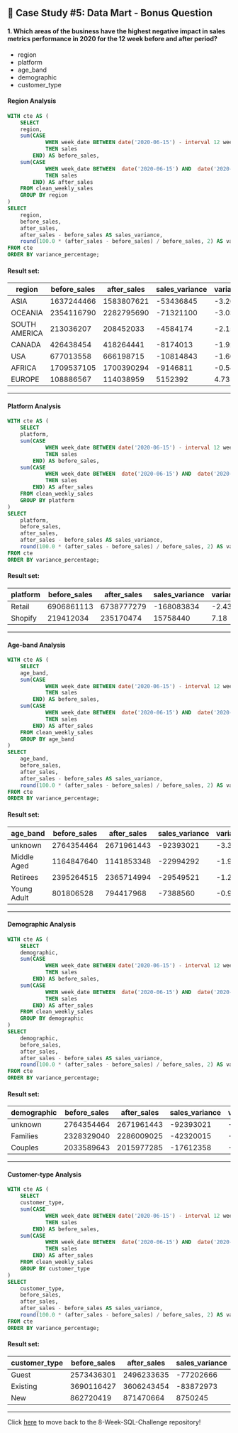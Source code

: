 ## :shopping_cart: Case Study #5: Data Mart - Bonus Question

#### 1. Which areas of the business have the highest negative impact in sales metrics performance in 2020 for the 12 week before and after period?

- region
- platform
- age_band
- demographic
- customer_type

#### Region Analysis

```sql
WITH cte AS (
    SELECT 
    region,
    sum(CASE 
            WHEN week_date BETWEEN date('2020-06-15') - interval 12 week AND date('2020-06-15') - interval 1 day
            THEN sales 
        END) AS before_sales,
    sum(CASE 
            WHEN week_date BETWEEN  date('2020-06-15') AND  date('2020-06-15') + interval 12 week - interval 1 day
            THEN sales 
        END) AS after_sales
    FROM clean_weekly_sales
    GROUP BY region
)
SELECT 
	region,
    before_sales,
    after_sales,
    after_sales - before_sales AS sales_variance,
    round(100.0 * (after_sales - before_sales) / before_sales, 2) AS variance_percentage
FROM cte
ORDER BY variance_percentage;
```

#### Result set:
| region        | before_sales | after_sales | sales_variance | variance_percentage |
|---------------|--------------|-------------|----------------|---------------------|
| ASIA          | 1637244466   | 1583807621  | -53436845      | -3.26               |
| OCEANIA       | 2354116790   | 2282795690  | -71321100      | -3.03               |
| SOUTH AMERICA | 213036207    | 208452033   | -4584174       | -2.15               |
| CANADA        | 426438454    | 418264441   | -8174013       | -1.92               |
| USA           | 677013558    | 666198715   | -10814843      | -1.60               |
| AFRICA        | 1709537105   | 1700390294  | -9146811       | -0.54               |
| EUROPE        | 108886567    | 114038959   | 5152392        | 4.73                |

***

#### Platform Analysis

```sql
WITH cte AS (
    SELECT 
    platform,
    sum(CASE 
            WHEN week_date BETWEEN date('2020-06-15') - interval 12 week AND date('2020-06-15') - interval 1 day
            THEN sales 
        END) AS before_sales,
    sum(CASE 
            WHEN week_date BETWEEN  date('2020-06-15') AND  date('2020-06-15') + interval 12 week - interval 1 day
            THEN sales 
        END) AS after_sales
    FROM clean_weekly_sales
    GROUP BY platform
)
SELECT 
	platform,
    before_sales,
    after_sales,
    after_sales - before_sales AS sales_variance,
    round(100.0 * (after_sales - before_sales) / before_sales, 2) AS variance_percentage
FROM cte
ORDER BY variance_percentage;
```

#### Result set:
| platform | before_sales | after_sales | sales_variance | variance_percentage |
|----------|--------------|-------------|----------------|---------------------|
| Retail   | 6906861113   | 6738777279  | -168083834     | -2.43               |
| Shopify  | 219412034    | 235170474   | 15758440       | 7.18                |

***


#### Age-band Analysis

```sql
WITH cte AS (
    SELECT 
    age_band,
    sum(CASE 
            WHEN week_date BETWEEN date('2020-06-15') - interval 12 week AND date('2020-06-15') - interval 1 day
            THEN sales 
        END) AS before_sales,
    sum(CASE 
            WHEN week_date BETWEEN  date('2020-06-15') AND  date('2020-06-15') + interval 12 week - interval 1 day
            THEN sales 
        END) AS after_sales
    FROM clean_weekly_sales
    GROUP BY age_band
)
SELECT 
	age_band,
    before_sales,
    after_sales,
    after_sales - before_sales AS sales_variance,
    round(100.0 * (after_sales - before_sales) / before_sales, 2) AS variance_percentage
FROM cte
ORDER BY variance_percentage;
```

#### Result set:
| age_band    | before_sales | after_sales | sales_variance | variance_percentage |
|-------------|--------------|-------------|----------------|---------------------|
| unknown     | 2764354464   | 2671961443  | -92393021      | -3.34               |
| Middle Aged | 1164847640   | 1141853348  | -22994292      | -1.97               |
| Retirees    | 2395264515   | 2365714994  | -29549521      | -1.23               |
| Young Adult | 801806528    | 794417968   | -7388560       | -0.92               |

***

#### Demographic Analysis

```sql
WITH cte AS (
    SELECT 
    demographic,
    sum(CASE 
            WHEN week_date BETWEEN date('2020-06-15') - interval 12 week AND date('2020-06-15') - interval 1 day
            THEN sales 
        END) AS before_sales,
    sum(CASE 
            WHEN week_date BETWEEN  date('2020-06-15') AND  date('2020-06-15') + interval 12 week - interval 1 day
            THEN sales 
        END) AS after_sales
    FROM clean_weekly_sales
    GROUP BY demographic
)
SELECT 
	demographic,
    before_sales,
    after_sales,
    after_sales - before_sales AS sales_variance,
    round(100.0 * (after_sales - before_sales) / before_sales, 2) AS variance_percentage
FROM cte
ORDER BY variance_percentage;
```

#### Result set:
| demographic | before_sales | after_sales | sales_variance | variance_percentage |
|-------------|--------------|-------------|----------------|---------------------|
| unknown     | 2764354464   | 2671961443  | -92393021      | -3.34               |
| Families    | 2328329040   | 2286009025  | -42320015      | -1.82               |
| Couples     | 2033589643   | 2015977285  | -17612358      | -0.87               |

***

#### Customer-type Analysis

```sql
WITH cte AS (
    SELECT 
    customer_type,
    sum(CASE 
            WHEN week_date BETWEEN date('2020-06-15') - interval 12 week AND date('2020-06-15') - interval 1 day
            THEN sales 
        END) AS before_sales,
    sum(CASE 
            WHEN week_date BETWEEN  date('2020-06-15') AND  date('2020-06-15') + interval 12 week - interval 1 day
            THEN sales 
        END) AS after_sales
    FROM clean_weekly_sales
    GROUP BY customer_type
)
SELECT 
	customer_type,
    before_sales,
    after_sales,
    after_sales - before_sales AS sales_variance,
    round(100.0 * (after_sales - before_sales) / before_sales, 2) AS variance_percentage
FROM cte
ORDER BY variance_percentage;
```

#### Result set:
| customer_type | before_sales | after_sales | sales_variance | variance_percentage |
|---------------|--------------|-------------|----------------|---------------------|
| Guest         | 2573436301   | 2496233635  | -77202666      | -3.00               |
| Existing      | 3690116427   | 3606243454  | -83872973      | -2.27               |
| New           | 862720419    | 871470664   | 8750245        | 1.01                |

***

Click [here](https://github.com/Akama-EO/sql-portfolio-projects) to move back to the 8-Week-SQL-Challenge repository!